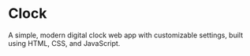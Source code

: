 # Clock

A simple, modern digital clock web app with customizable settings, built using HTML, CSS, and JavaScript.
